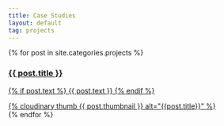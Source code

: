 ```yaml
---
title: Case Studies
layout: default
tag: projects
---
```


<div class="projects list">
  <div class="posts">
    {% for post in site.categories.projects %} 
      <a href="{{ post.url | prepend: site.baseurl }}">
        <div class="post py2">
          <div class="summary">
            <h3 class="h2 post-title">{{ post.title }}</h3>
            <p class="text">
              {% if post.text %}
                {{ post.text }}
              {% endif %}
            </p>
          </div>
          <div class="thumbnail">
            <div class="wrap">
              {% cloudinary thumb {{ post.thumbnail }} alt="{{post.title}}" %}
            </div>
          </div>
        </div>
      </a>
    {% endfor %}
  </div>
</div>